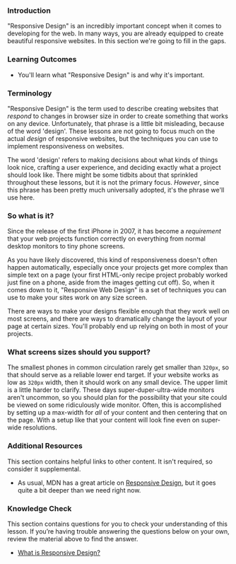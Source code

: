 ### Introduction
"Responsive Design" is an incredibly important concept when it comes to developing for the web. In many ways, you are already equipped to create beautiful responsive websites. In this section we're going to fill in the gaps.

### Learning Outcomes
* You'll learn what "Responsive Design" is and why it's important.

### Terminology
"Responsive Design" is the term used to describe creating websites that _respond_ to changes in browser size in order to create something that works on any device. Unfortunately, that phrase is a little bit misleading, because of the word 'design'. These lessons are not going to focus much on the actual _design_ of responsive websites, but the techniques you can use to implement responsiveness on websites.

The word 'design' refers to making decisions about what kinds of things look nice, crafting a user experience, and deciding exactly what a project should look like. There might be some tidbits about that sprinkled throughout these lessons, but it is not the primary focus. _However_, since this phrase has been pretty much universally adopted, it's the phrase we'll use here.

### So what is it?
 Since the release of the first iPhone in 2007, it has become a _requirement_ that your web projects function correctly on everything from normal desktop monitors to tiny phone screens.

As you have likely discovered, this kind of responsiveness doesn't often happen automatically, especially once your projects get more complex than simple text on a page (your first HTML-only recipe project probably worked just fine on a phone, aside from the images getting cut off). So, when it comes down to it, <span id='what-is-responsive-design'>"Responsive Web Design" is a set of techniques you can use to make your sites work on any size screen.</span> 

There are ways to make your designs flexible enough that they work well on most screens, and there are ways to dramatically change the layout of your page at certain sizes. You'll probably end up relying on both in most of your projects.

### What screens sizes should you support?
The smallest phones in common circulation rarely get smaller than `320px`, so that should serve as a reliable lower end target. If your website works as low as `320px` width, then it should work on any small device. The upper limit is a little harder to clarify. These days super-duper-ultra-wide monitors aren't uncommon, so you should plan for the possibility that your site could be viewed on some ridiculously wide monitor. Often, this is accomplished by setting up a max-width for _all_ of your content and then centering that on the page. With a setup like that your content will look fine even on super-wide resolutions.


### Additional Resources
This section contains helpful links to other content. It isn't required, so consider it supplemental.

* As usual, MDN has a great article on [Responsive Design](https://developer.mozilla.org/en-US/docs/Learn/CSS/CSS_layout/Responsive_Design), but it goes quite a bit deeper than we need right now.

### Knowledge Check
This section contains questions for you to check your understanding of this lesson. If you’re having trouble answering the questions below on your own, review the material above to find the answer.

* <a class='knowledge-check-link' href='#what-is-responsive-design'>What is Responsive Design?</a>
